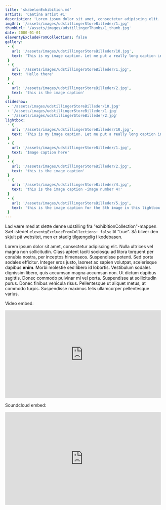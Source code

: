 ```yaml
---
title: 'skabelonExhibition.md'
artists: 'Cantina artist #1'
description: 'Lorem ipsum dolor sit amet, consectetur adipiscing elit. Nulla ultrices vel magna non sollicitudin'
imgUrl: '/assets/images/udstillingerStoreBilleder/1.jpg'
thumbUrl: '/assets/images/udstillingerThumbs/1_thumb.jpg'
date: 2000-01-01
eleventyExcludeFromCollections: false
gallery:
 - {
   url: '/assets/images/udstillingerStoreBilleder/10.jpg',
   text: 'This is my image caption. Let me put a really long caption in here to see how it looks, when the line breaks'
 }
 - {
   url: '/assets/images/udstillingerStoreBilleder/1.jpg',
   text: 'Hello there'
 }
 - {
   url: '/assets/images/udstillingerStoreBilleder/2.jpg',
   text: 'this is the image caption'
 }
slideshow:
 - '/assets/images/udstillingerStoreBilleder/10.jpg'
 - '/assets/images/udstillingerStoreBilleder/1.jpg'
 - '/assets/images/udstillingerStoreBilleder/2.jpg'
lightbox:
 - {
   url: '/assets/images/udstillingerStoreBilleder/10.jpg',
   text: 'This is my image caption. Let me put a really long caption in here to see how it looks, when the line breaks'
 }
 - {
   url: '/assets/images/udstillingerStoreBilleder/1.jpg',
   text: 'Image caption here'
 }
 - {
   url: '/assets/images/udstillingerStoreBilleder/2.jpg',
   text: 'this is the image caption'
 }
 - {
   url: '/assets/images/udstillingerStoreBilleder/4.jpg',
   text: 'this is the image caption -image number 4!'
 }
 - {
   url: '/assets/images/udstillingerStoreBilleder/5.jpg',
   text: 'this is the image caption for the 5th image in this lightbox'
 }
---
```


Lad være med at slette denne udstilling fra "exhibitionCollection"-mappen. Sæt istedet <code>eleventyExcludeFromCollections: false</code> til "true". Så bliver den skjult på websitet, men er stadig tilgængelig i kodebasen.

Lorem ipsum dolor sit amet, consectetur adipiscing elit. Nulla ultrices vel magna non sollicitudin. Class aptent taciti sociosqu ad litora torquent per conubia nostra, per inceptos himenaeos. Suspendisse potenti. Sed porta sodales efficitur. Integer eros justo, laoreet ac sapien volutpat, scelerisque dapibus **enim**. Morbi molestie sed libero id lobortis. Vestibulum sodales dignissim libero, quis accumsan magna accumsan non. Ut dictum dapibus sagittis. Donec commodo pulvinar mi vel porta. Suspendisse at sollicitudin purus. Donec finibus vehicula risus. Pellentesque ut aliquet metus, at commodo turpis. Suspendisse maximus felis ullamcorper pellentesque varius.  

<p>Video embed:</p>
<p><div style="padding:56.25% 0 0 0;position:relative;"><iframe src="https://player.vimeo.com/video/535814873?color=000000&title=0&byline=0&portrait=0&badge=0" style="position:absolute;top:0;left:0;width:100%;height:100%;" frameborder="0" allow="autoplay; fullscreen; picture-in-picture" allowfullscreen></iframe></div><script src="https://player.vimeo.com/api/player.js"></script></p>
<p>Soundcloud embed:</p>
<p><iframe width="100%" height="300" scrolling="no" frameborder="no" allow="autoplay" src="https://w.soundcloud.com/player/?url=https%3A//api.soundcloud.com/playlists/127755258&color=%23ff5500&auto_play=false&hide_related=false&show_comments=true&show_user=true&show_reposts=false&show_teaser=true&visual=true"></iframe></p>
